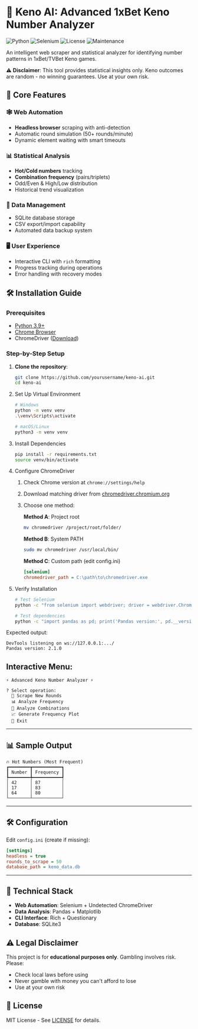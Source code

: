 # 🔮 Keno AI: Advanced 1xBet Keno Number Analyzer  

![Python](https://img.shields.io/badge/python-3.9%2B-blue?logo=python&logoColor=white)  ![Selenium](https://img.shields.io/badge/selenium-4.0+-green?logo=selenium)  ![License](https://img.shields.io/badge/license-MIT-orange)  ![Maintenance](https://img.shields.io/badge/maintenance-active-brightgreen)  

An intelligent web scraper and statistical analyzer for identifying number patterns in 1xBet/TVBet Keno games.  

⚠️ **Disclaimer**: This tool provides statistical insights only. Keno outcomes are random - no winning guarantees. Use at your own risk.  

## 🌟 Core Features

### 🕸️ Web Automation
- **Headless browser** scraping with anti-detection
- Automatic round simulation (50+ rounds/minute)
- Dynamic element waiting with smart timeouts

### 📊 Statistical Analysis
- **Hot/Cold numbers** tracking
- **Combination frequency** (pairs/triplets)
- Odd/Even & High/Low distribution
- Historical trend visualization

### 💾 Data Management
- SQLite database storage
- CSV export/import capability
- Automated data backup system

### 🖥️ User Experience
- Interactive CLI with `rich` formatting
- Progress tracking during operations
- Error handling with recovery modes

## 🛠️ Installation Guide

### Prerequisites
- [Python 3.9+](https://www.python.org/downloads/)
- [Chrome Browser](https://www.google.com/chrome/)
- ChromeDriver ([Download](https://chromedriver.chromium.org/downloads))

### Step-by-Step Setup

1. **Clone the repository**:
   ```bash
   git clone https://github.com/yourusername/keno-ai.git
   cd keno-ai
   ```

2. Set Up Virtual Environment
   ```bash
   # Windows
   python -m venv venv
   .\venv\Scripts\activate
   
   # macOS/Linux
   python3 -m venv venv
   ```

3. Install Dependencies
   ```bash
   pip install -r requirements.txt
   source venv/bin/activate
   ```

4. Configure ChromeDriver

   1. Check Chrome version at `chrome://settings/help`
   2. Download matching driver from [chromedriver.chromium.org](https://chromedriver.chromium.org/downloads)
   3. Choose one method:
   
      **Method A**: Project root
      ```bash
      mv chromedriver /project/root/folder/
      ```
      
      **Method B**: System PATH
      ```bash
      sudo mv chromedriver /usr/local/bin/
      ```
      
      **Method C**: Custom path (edit config.ini)
      ```ini
      [selenium]
      chromedriver_path = C:\path\to\chromedriver.exe
      ```

5. Verify Installation

   ```bash
   # Test Selenium
   python -c "from selenium import webdriver; driver = webdriver.Chrome(); driver.quit()"
   
   # Test dependencies
   python -c "import pandas as pd; print('Pandas version:', pd.__version__)"
   ```

Expected output:
   ```text
   DevTools listening on ws://127.0.0.1:.../
   Pandas version: 2.1.0
   ```

## Interactive Menu:
```text
⚡ Advanced Keno Number Analyzer ⚡

? Select operation:
  🎲 Scrape New Rounds
  📊 Analyze Frequency
  🔄 Analyze Combinations
  📈 Generate Frequency Plot
  🚪 Exit
```


---

## 📊 Sample Output

```text
🔥 Hot Numbers (Most Frequent)
┏━━━━━━━━┳━━━━━━━━━━━┓
┃ Number ┃ Frequency ┃
┡━━━━━━━━╇━━━━━━━━━━━┩
│ 42     │ 87        │
│ 17     │ 83        │
│ 64     │ 80        │
└────────┴───────────┘
```


---

## 🛠️ Configuration

Edit `config.ini` (create if missing):
```ini
[settings]
headless = true
rounds_to_scrape = 50
database_path = keno_data.db
```
   

---

## 🤖 Technical Stack

- **Web Automation**: Selenium + Undetected ChromeDriver
- **Data Analysis**: Pandas + Matplotlib
- **CLI Interface**: Rich + Questionary
- **Database**: SQLite3

## ⚠️ Legal Disclaimer

This project is for **educational purposes only**. Gambling involves risk. Please:
- Check local laws before using
- Never gamble with money you can't afford to lose
- Use at your own risk

## 📜 License

MIT License - See [LICENSE](LICENSE) for details.
